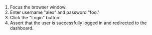 1. Focus the browser window.
2. Enter username "alex" and password "foo."
3. Click the "Login" button.
4. Assert that the user is successfully logged in and redirected to the dashboard.